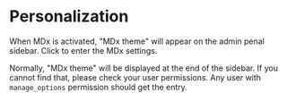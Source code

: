 # Personalization

When MDx is activated, "MDx theme" will appear on the admin penal sidebar. Click to enter the MDx settings.


Normally, "MDx theme" will be displayed at the end of the sidebar. If you cannot find that, please check your user permissions. Any user with `manage_options` permission should get the entry.
